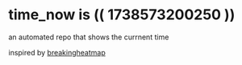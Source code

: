 # time_now is (( 1738573200250 ))

an automated repo that shows the currnent time

inspired by [breakingheatmap](https://github.com/breakingheatmap/breakingheatmap)